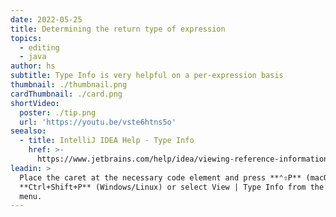 ```yaml
---
date: 2022-05-25
title: Determining the return type of expression
topics:
  - editing
  - java
author: hs
subtitle: Type Info is very helpful on a per-expression basis
thumbnail: ./thumbnail.png
cardThumbnail: ./card.png
shortVideo:
  poster: ./tip.png
  url: 'https://youtu.be/vste6htns5o'
seealso:
  - title: IntelliJ IDEA Help - Type Info
    href: >-
      https://www.jetbrains.com/help/idea/viewing-reference-information.html#type-info
leadin: >
  Place the caret at the necessary code element and press **⌃⇧P** (macOS), or
  **Ctrl+Shift+P** (Windows/Linux) or select View | Type Info from the main
  menu.
---
```


